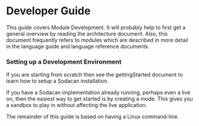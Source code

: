 # Developer Guide
This guide covers Module Development. It will probably help to first get a general overview by reading the architecture document. Also, this document frequently refers to modules which are described in more detail in the language guide and language reference documents.

### Setting up a Development Environment
If you are starting from scratch then see the gettingStarted document to learn how to setup a Sodacan installation. 

If you have a Sodacan implementation already running, perhaps even a live on, then the easiest way to get started is by creating a mode. This gives you a sandbox to play in without affecting the live application.

The remainder of this guide is based on having a Linux command-line.